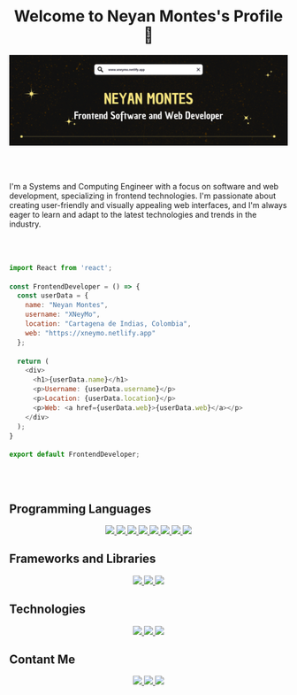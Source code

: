 <p align="center">
  <h1 align="center">Welcome to <span color="f9e57f;">Neyan Montes</span>'s Profile 👋</h1>
</p>

<p align="center">
  <img src="https://github.com/XNeyMo/XNeyMo/blob/main/assets/banner.png">
</p>

<br>
<br>

<p>I'm a Systems and Computing Engineer with a focus on software and web development, specializing in frontend technologies. I'm passionate about creating user-friendly and visually appealing web interfaces, and I'm always eager to learn and adapt to the latest technologies and trends in the industry.</p>

<br>
<br>

```js
import React from 'react';

const FrontendDeveloper = () => {
  const userData = {
    name: "Neyan Montes",
    username: "XNeyMo",
    location: "Cartagena de Indias, Colombia",
    web: "https://xneymo.netlify.app"
  };

  return (
    <div>
      <h1>{userData.name}</h1>
      <p>Username: {userData.username}</p>
      <p>Location: {userData.location}</p>
      <p>Web: <a href={userData.web}>{userData.web}</a></p>
    </div>
  );
}

export default FrontendDeveloper;
```

<br>
<br>

<h2 style="display: inline-block">Programming Languages</h2>
<div align="center">
  <a href="https://developer.mozilla.org/en-US/docs/Web/HTML" target="blank">
    <img src="https://skillicons.dev/icons?i=html" />
  </a>
  
  <a href="https://developer.mozilla.org/en-US/docs/Web/CSS" target="blank">
    <img src="https://skillicons.dev/icons?i=css" />
  </a>

  <a href="https://developer.mozilla.org/en-US/docs/Web/JavaScript" target="blank">
    <img src="https://skillicons.dev/icons?i=js" />
  </a>

  <a href="https://docs.python.org/3/tutorial/index.html" target="blank">
    <img src="https://skillicons.dev/icons?i=py" />
  </a>

  <a href="https://doc.rust-lang.org/book/" target="blank">
    <img src="https://skillicons.dev/icons?i=rust" />
  </a>

  <a href="https://dart.dev/guides" target="blank">
    <img src="https://skillicons.dev/icons?i=dart" />
  </a>

  <a href="https://www.lua.org/docs.html" target="blank">
    <img src="https://skillicons.dev/icons?i=lua" />
  </a>

  <a href="https://www.typescriptlang.org/docs/" target="blank">
    <img src="https://skillicons.dev/icons?i=ts" />
  </a>
</div>

<h2 style="display: inline-block">Frameworks and Libraries</h2>
<div align="center">
  <a href="https://react.dev/learn" target="blank">
    <img src="https://skillicons.dev/icons?i=react" />
  </a>
  
  <a href="https://tailwindcss.com/docs/installation" target="blank">
    <img src="https://skillicons.dev/icons?i=tailwind" />
  </a>

  <a href="https://getbootstrap.com/docs/5.3/getting-started/introduction/" target="blank">
    <img src="https://skillicons.dev/icons?i=bootstrap" />
  </a>
</div>

<h2 style="display: inline-block">Technologies</h2>
<div align="center">
  <a href="https://git-scm.com/doc" target="blank">
    <img src="https://skillicons.dev/icons?i=git" />
  </a>

  <a href="https://docs.github.com/en" target="blank">
    <img src="https://skillicons.dev/icons?i=github" />
  </a>
  
  <a href="https://docs.flutter.dev/get-started/install" target="blank">
    <img src="https://skillicons.dev/icons?i=flutter" />
  </a>
</div>

<h2 style="display: inline-block">Contant Me</h2>
<div align="center">
  <a href="https://www.linkedin.com/in/neyanmontes/" target="blank">
    <img src="https://skillicons.dev/icons?i=linkedin" />
  </a>
  
  <a href="https://discord.gg/XNeyMo" target="blank">
    <img src="https://skillicons.dev/icons?i=discord" />
  </a>

  <a href="mailto:xneymodev@gmail.com" target="blank">
    <img src="https://skillicons.dev/icons?i=gmail" />
  </a>
</div>

